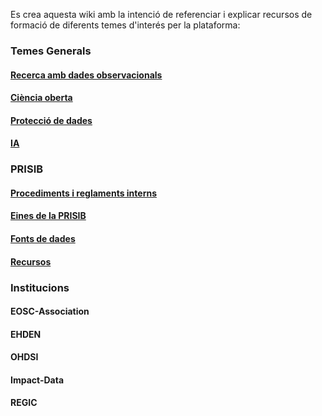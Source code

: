 Es crea aquesta wiki amb la intenció de referenciar i explicar recursos de formació de diferents temes d'interés per la plataforma:

### Temes Generals
#### [Recerca amb dades observacionals](./Recerca-amb-dades-observacionals.md)
#### [Ciència oberta](./Ci%C3%A8ncia-oberta.md)
#### [Protecció de dades](./Protecci%C3%B3-de-dades.md)
#### [IA](./Intel%C2%B7lig%C3%A8ncia-Artificial.md)

### PRISIB
#### [Procediments i reglaments interns](./Procediments-i-reglaments-interns.md)
#### [Eines de la PRISIB](./Eines-de-la-PRISIB.md)
#### [Fonts de dades](./Fonts-de-dades.md)
#### [Recursos](./Recursos.md)

### Institucions
#### EOSC-Association
#### EHDEN
#### OHDSI
#### Impact-Data
#### REGIC

